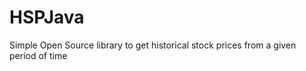 HSPJava
=======

Simple Open Source library to get historical stock prices from a given period of time